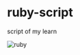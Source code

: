 # ruby-script
 script of my learn 


![ruby](https://user-images.githubusercontent.com/109823552/221246840-16bf6fbb-9436-4bce-a6bc-b12193bf8536.png)
